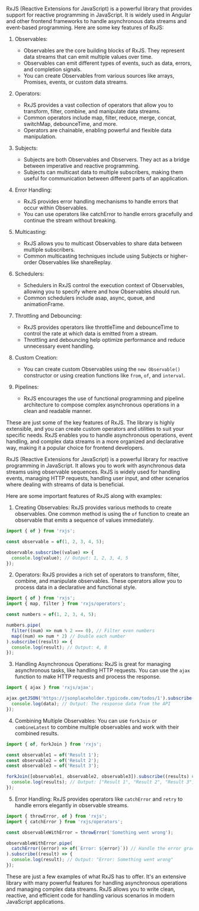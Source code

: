 RxJS (Reactive Extensions for JavaScript) is a powerful library that provides support for reactive programming in JavaScript. It is widely used in Angular and other frontend frameworks to handle asynchronous data streams and event-based programming. Here are some key features of RxJS:

1. Observables:
   - Observables are the core building blocks of RxJS. They represent data streams that can emit multiple values over time.
   - Observables can emit different types of events, such as data, errors, and completion signals.
   - You can create Observables from various sources like arrays, Promises, events, or custom data streams.

2. Operators:
   - RxJS provides a vast collection of operators that allow you to transform, filter, combine, and manipulate data streams.
   - Common operators include map, filter, reduce, merge, concat, switchMap, debounceTime, and more.
   - Operators are chainable, enabling powerful and flexible data manipulation.

3. Subjects:
   - Subjects are both Observables and Observers. They act as a bridge between imperative and reactive programming.
   - Subjects can multicast data to multiple subscribers, making them useful for communication between different parts of an application.

4. Error Handling:
   - RxJS provides error handling mechanisms to handle errors that occur within Observables.
   - You can use operators like catchError to handle errors gracefully and continue the stream without breaking.

5. Multicasting:
   - RxJS allows you to multicast Observables to share data between multiple subscribers.
   - Common multicasting techniques include using Subjects or higher-order Observables like shareReplay.

6. Schedulers:
   - Schedulers in RxJS control the execution context of Observables, allowing you to specify where and how Observables should run.
   - Common schedulers include asap, async, queue, and animationFrame.

7. Throttling and Debouncing:
   - RxJS provides operators like throttleTime and debounceTime to control the rate at which data is emitted from a stream.
   - Throttling and debouncing help optimize performance and reduce unnecessary event handling.

8. Custom Creation:
   - You can create custom Observables using the `new Observable()` constructor or using creation functions like `from`, `of`, and `interval`.

9. Pipelines:
   - RxJS encourages the use of functional programming and pipeline architecture to compose complex asynchronous operations in a clean and readable manner.

These are just some of the key features of RxJS. The library is highly extensible, and you can create custom operators and utilities to suit your specific needs. RxJS enables you to handle asynchronous operations, event handling, and complex data streams in a more organized and declarative way, making it a popular choice for frontend developers.


RxJS (Reactive Extensions for JavaScript) is a powerful library for reactive programming in JavaScript. It allows you to work with asynchronous data streams using observable sequences. RxJS is widely used for handling events, managing HTTP requests, handling user input, and other scenarios where dealing with streams of data is beneficial.

Here are some important features of RxJS along with examples:

1. Creating Observables:
RxJS provides various methods to create observables. One common method is using the `of` function to create an observable that emits a sequence of values immediately.

```javascript
import { of } from 'rxjs';

const observable = of(1, 2, 3, 4, 5);

observable.subscribe((value) => {
  console.log(value); // Output: 1, 2, 3, 4, 5
});
```

2. Operators:
RxJS provides a rich set of operators to transform, filter, combine, and manipulate observables. These operators allow you to process data in a declarative and functional style.

```javascript
import { of } from 'rxjs';
import { map, filter } from 'rxjs/operators';

const numbers = of(1, 2, 3, 4, 5);

numbers.pipe(
  filter((num) => num % 2 === 0), // Filter even numbers
  map((num) => num * 2) // Double each number
).subscribe((result) => {
  console.log(result); // Output: 4, 8
});
```

3. Handling Asynchronous Operations:
RxJS is great for managing asynchronous tasks, like handling HTTP requests. You can use the `ajax` function to make HTTP requests and process the response.

```javascript
import { ajax } from 'rxjs/ajax';

ajax.getJSON('https://jsonplaceholder.typicode.com/todos/1').subscribe((data) => {
  console.log(data); // Output: The response data from the API
});
```

4. Combining Multiple Observables:
You can use `forkJoin` or `combineLatest` to combine multiple observables and work with their combined results.

```javascript
import { of, forkJoin } from 'rxjs';

const observable1 = of('Result 1');
const observable2 = of('Result 2');
const observable3 = of('Result 3');

forkJoin([observable1, observable2, observable3]).subscribe((results) => {
  console.log(results); // Output: ["Result 1", "Result 2", "Result 3"]
});
```

5. Error Handling:
RxJS provides operators like `catchError` and `retry` to handle errors elegantly in observable streams.

```javascript
import { throwError, of } from 'rxjs';
import { catchError } from 'rxjs/operators';

const observableWithError = throwError('Something went wrong');

observableWithError.pipe(
  catchError((error) => of(`Error: ${error}`)) // Handle the error gracefully
).subscribe((result) => {
  console.log(result); // Output: "Error: Something went wrong"
});
```

These are just a few examples of what RxJS has to offer. It's an extensive library with many powerful features for handling asynchronous operations and managing complex data streams. RxJS allows you to write clean, reactive, and efficient code for handling various scenarios in modern JavaScript applications.


